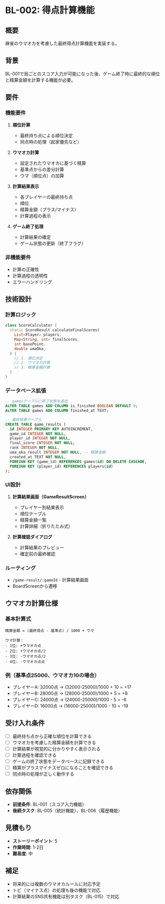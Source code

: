 # BL-002: 得点計算機能

## 概要
麻雀のウマオカを考慮した最終得点計算機能を実装する。

## 背景
BL-001で局ごとのスコア入力が可能になった後、ゲーム終了時に最終的な順位と精算金額を計算する機能が必要。

## 要件

### 機能要件
1. **順位計算**
   - 最終持ち点による順位決定
   - 同点時の処理（起家優先など）

2. **ウマオカ計算**
   - 設定されたウマオカに基づく精算
   - 基準点からの差分計算
   - ウマ（順位点）の加算

3. **計算結果表示**
   - 各プレイヤーの最終持ち点
   - 順位
   - 精算金額（プラス/マイナス）
   - 計算過程の表示

4. **ゲーム終了処理**
   - 計算結果の確定
   - ゲーム状態の更新（終了フラグ）

### 非機能要件
- 計算の正確性
- 計算過程の透明性
- エラーハンドリング

## 技術設計

### 計算ロジック
```dart
class ScoreCalculator {
  static ScoreResult calculateFinalScores(
    List<Player> players,
    Map<String, int> finalScores,
    int basePoint,
    double umaOka,
  ) {
    // 1. 順位決定
    // 2. ウマオカ計算
    // 3. 精算金額計算
  }
}
```

### データベース拡張
```sql
-- gamesテーブルに終了状態を追加
ALTER TABLE games ADD COLUMN is_finished BOOLEAN DEFAULT 0;
ALTER TABLE games ADD COLUMN finished_at TEXT;

-- 最終結果テーブル
CREATE TABLE game_results (
  id INTEGER PRIMARY KEY AUTOINCREMENT,
  game_id INTEGER NOT NULL,
  player_id INTEGER NOT NULL,
  final_score INTEGER NOT NULL,
  rank INTEGER NOT NULL,
  uma_oka_result INTEGER NOT NULL, -- 精算金額
  created_at TEXT NOT NULL,
  FOREIGN KEY (game_id) REFERENCES games(id) ON DELETE CASCADE,
  FOREIGN KEY (player_id) REFERENCES players(id)
);
```

### UI設計
1. **計算結果画面（GameResultScreen）**
   - プレイヤー別結果表示
   - 順位テーブル
   - 精算金額一覧
   - 計算詳細（折りたたみ式）

2. **計算確認ダイアログ**
   - 計算結果のプレビュー
   - 確定前の最終確認

### ルーティング
- `/game-result/:gameId` - 計算結果画面
- BoardScreenから遷移

## ウマオカ計算仕様

### 基本計算式
```
精算金額 = (最終得点 - 基準点) / 1000 + ウマ

ウマ計算：
- 1位: +ウマオカ点
- 2位: +ウマオカ点/2
- 3位: -ウマオカ点/2  
- 4位: -ウマオカ点点
```

### 例（基準点25000、ウマオカ10の場合）
- プレイヤーA: 32000点 → (32000-25000)/1000 + 10 = +17
- プレイヤーB: 28000点 → (28000-25000)/1000 + 5 = +8
- プレイヤーC: 24000点 → (24000-25000)/1000 - 5 = -6
- プレイヤーD: 16000点 → (16000-25000)/1000 - 10 = -19

## 受け入れ条件
- [ ] 最終持ち点から正確な順位を計算できる
- [ ] ウマオカを考慮した精算金額を計算できる
- [ ] 計算結果が視覚的に分かりやすく表示される
- [ ] 計算過程を確認できる
- [ ] ゲームの終了状態をデータベースに記録できる
- [ ] 精算がプラスマイナスゼロになることを確認できる
- [ ] 同点時の処理が正しく動作する

## 依存関係
- **前提条件**: BL-001（スコア入力機能）
- **後続タスク**: BL-005（統計機能）、BL-006（履歴機能）

## 見積もり
- **ストーリーポイント**: 5
- **作業時間**: 1-2日
- **難易度**: 中

## 補足
- 将来的には複数のウマオカルールに対応予定
- トビ（マイナス点）の処理も後の機能で対応
- 計算結果のSNS共有機能は別タスク（BL-015）で対応